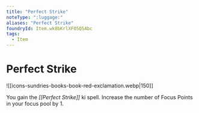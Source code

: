 ```yaml
---
title: "Perfect Strike"
noteType: ":luggage:"
aliases: "Perfect Strike"
foundryId: Item.wk8bKrlXFO5Q5Abc
tags:
  - Item
---
```


# Perfect Strike
![[icons-sundries-books-book-red-exclamation.webp|150]]

You gain the _[[Perfect Strike]]_ ki spell. Increase the number of Focus Points in your focus pool by 1.
